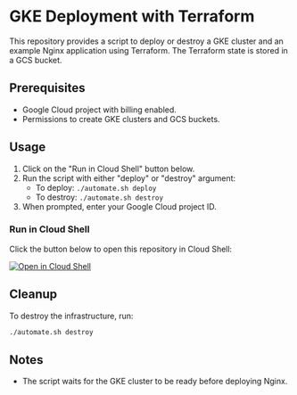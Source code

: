 # GKE Deployment with Terraform

This repository provides a script to deploy or destroy a GKE cluster and an example Nginx application using Terraform. The Terraform state is stored in a GCS bucket.

## Prerequisites
- Google Cloud project with billing enabled.
- Permissions to create GKE clusters and GCS buckets.

## Usage
1. Click on the "Run in Cloud Shell" button below.
2. Run the script with either "deploy" or "destroy" argument:
   - To deploy: `./automate.sh deploy`
   - To destroy: `./automate.sh destroy`
3. When prompted, enter your Google Cloud project ID.

### Run in Cloud Shell
Click the button below to open this repository in Cloud Shell:

[![Open in Cloud Shell](https://gstatic.com/cloudssh/images/open-btn.svg)](https://shell.cloud.google.com/cloudshell/editor?cloudshell_git_repo=https://github.com/alex-akv/cloud-shell-automate.git)

## Cleanup
To destroy the infrastructure, run:
```bash
./automate.sh destroy
```

## Notes
- The script waits for the GKE cluster to be ready before deploying Nginx.